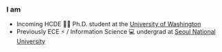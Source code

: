 ### I am

- Incoming HCDE 👨‍💻 Ph.D. student at the [University of Washington](https://uw.edu)
- Previously ECE ⚡ / Information Science 💻 undergrad at [Seoul National University](https://www.snu.ac.kr)
